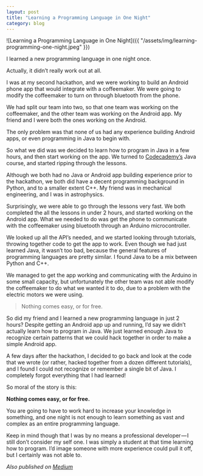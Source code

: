 ```yaml
---
layout: post
title: "Learning a Programming Language in One Night"
category: blog
---
```


![Learning a Programming Language in One Night]({{ "/assets/img/learning-programming-one-night.jpeg" }})

I learned a new programming language in one night once.

Actually, it didn’t really work out at all.

I was at my second hackathon, and we were working to build an Android phone app that would integrate with a coffeemaker. We were going to modify the coffeemaker to turn on through bluetooth from the phone.

We had split our team into two, so that one team was working on the coffeemaker, and the other team was working on the Android app. My friend and I were both the ones working on the Android.

The only problem was that none of us had any experience building Android apps, or even programming in Java to begin with.

So what we did was we decided to learn how to program in Java in a few hours, and then start working on the app. We turned to [Codecademy’s](https://www.codecademy.com) Java course, and started ripping through the lessons.

Although we both had no Java or Android app building experience prior to the hackathon, we both did have a decent programming background in Python, and to a smaller extent C++. My friend was in mechanical engineering, and I was in astrophysics.

Surprisingly, we were able to go through the lessons very fast. We both completed the all the lessons in under 2 hours, and started working on the Android app. What we needed to do was get the phone to communicate with the coffeemaker using bluetooth through an Arduino microcontroller.

We looked up all the API’s needed, and we started looking through tutorials, throwing together code to get the app to work. Even though we had just learned Java, it wasn’t too bad, because the general features of programming languages are pretty similar. I found Java to be a mix between Python and C++.

We managed to get the app working and communicating with the Arduino in some small capacity, but unfortunately the other team was not able modify the coffeemaker to do what we wanted it to do, due to a problem with the electric motors we were using.

> Nothing comes easy, or for free.

So did my friend and I learned a new programming language in just 2 hours? Despite getting an Android app up and running, I’d say we didn’t actually learn how to program in Java. We just learned enough Java to recognize certain patterns that we could hack together in order to make a simple Android app.

A few days after the hackathon, I decided to go back and look at the code that we wrote (or rather, hacked together from a dozen different tutorials), and I found I could not recognize or remember a single bit of Java. I completely forgot everything that I had learned!

So moral of the story is this:

**Nothing comes easy, or for free.**

You are going to have to work hard to increase your knowledge in something, and one night is not enough to learn something as vast and complex as an entire programming language.

Keep in mind though that I was by no means a professional developer — I still don’t consider my self one. I was simply a student at that time learning how to program. I’d image someone with more experience could pull it off, but I certainly was not able to.

*Also published on [Medium](https://medium.com/@LeNPaul/learning-a-programming-language-in-one-night-b67105e2a708)*
